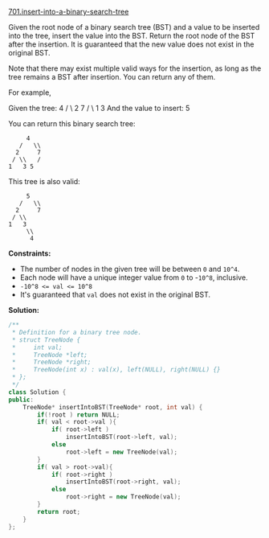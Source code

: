 [701.insert-into-a-binary-search-tree](https://leetcode.com/problems/insert-into-a-binary-search-tree/)  

Given the root node of a binary search tree (BST) and a value to be inserted into the tree, insert the value into the BST. Return the root node of the BST after the insertion. It is guaranteed that the new value does not exist in the original BST.

Note that there may exist multiple valid ways for the insertion, as long as the tree remains a BST after insertion. You can return any of them.

For example, 

Given the tree:
        4
       / \\
      2   7
     / \\
    1   3
And the value to insert: 5

You can return this binary search tree:

         4
       /   \\
      2     7
     / \\   /
    1   3 5

This tree is also valid:

         5
       /   \\
      2     7
     / \\   
    1   3
         \\
          4

**Constraints:**

*   The number of nodes in the given tree will be between `0` and `10^4`.
*   Each node will have a unique integer value from `0` to -`10^8`, inclusive.
*   `-10^8 <= val <= 10^8`
*   It's guaranteed that `val` does not exist in the original BST.  



**Solution:**  

```cpp
/**
 * Definition for a binary tree node.
 * struct TreeNode {
 *     int val;
 *     TreeNode *left;
 *     TreeNode *right;
 *     TreeNode(int x) : val(x), left(NULL), right(NULL) {}
 * };
 */
class Solution {
public:
    TreeNode* insertIntoBST(TreeNode* root, int val) {
        if(!root ) return NULL;
        if( val < root->val ){
            if( root->left )
                insertIntoBST(root->left, val);
            else
                root->left = new TreeNode(val);
        }
        if( val > root->val){
            if( root->right )
                insertIntoBST(root->right, val);
            else
                root->right = new TreeNode(val);
        }
        return root;
    }
};
```
      